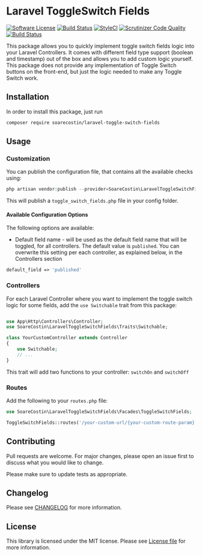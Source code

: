 # Laravel ToggleSwitch Fields

[![Software License](https://img.shields.io/badge/license-MIT-brightgreen.svg?style=flat-square)](LICENSE.md)
[![Build Status](https://travis-ci.org/soarecostin/laravel-toggle-switch-fields.svg?branch=master)](https://travis-ci.org/soarecostin/laravel-toggle-switch-fields)
[![StyleCI](https://github.styleci.io/repos/195053164/shield?branch=master)](https://github.styleci.io/repos/195053164)
[![Scrutinizer Code Quality](https://scrutinizer-ci.com/g/soarecostin/laravel-toggle-switch-fields/badges/quality-score.png?b=master)](https://scrutinizer-ci.com/g/soarecostin/laravel-toggle-switch-fields/?branch=master)
[![Build Status](https://scrutinizer-ci.com/g/soarecostin/laravel-toggle-switch-fields/badges/build.png?b=master)](https://scrutinizer-ci.com/g/soarecostin/laravel-toggle-switch-fields/build-status/master)

This package allows you to quickly implement toggle switch fields logic into your Laravel Controllers.
It comes with different field type support (boolean and timestamp) out of the box and allows you to add custom logic yourself.
This package does not provide any implementation of Toggle Switch buttons on the front-end, but just the logic needed to make any Toggle Switch work.

## Installation

In order to install this package, just run

```bash
composer require soarecostin/laravel-toggle-switch-fields
```

## Usage

### Customization
You can publish the configuration file, that contains all the available checks using:
```php
php artisan vendor:publish --provider=SoareCostin\LaravelToggleSwitchFields\ToggleSwitchFieldsServiceProvider
```

This will publish a `toggle_switch_fields.php` file in your config folder.

#### Available Configuration Options

The following options are available:

* Default field name - will be used as the default field name that will be toggled, for all controllers. The default value is `published`. You can overwrite this setting per each controller, as explained below, in the Controllers section
```php 
default_field => 'published'
```

### Controllers
For each Laravel Controller where you want to implement the toggle switch logic for some fields, add the `use Switchable` trait from this package:

```php

use App\Http\Controllers\Controller;
use SoareCostin\LaravelToggleSwitchFields\Traits\Switchable;

class YourCustomController extends Controller
{
    use Switchable;
    // ...
}
```

This trait will add two functions to your controller: `switchOn` and `switchOff`

### Routes
Add the following to your `routes.php` file:

```php
use SoareCostin\LaravelToggleSwitchFields\Facades\ToggleSwitchFields;

ToggleSwitchFields::routes('/your-custom-url/{your-custom-route-param}', 'YourCustomController', 'your.custom.route.prefix');
```


## Contributing
Pull requests are welcome. For major changes, please open an issue first to discuss what you would like to change.

Please make sure to update tests as appropriate.

## Changelog
Please see [CHANGELOG](CHANGELOG.md) for more information.

## License
This library is licensed under the MIT license. Please see [License file](LICENSE.md) for more information.
